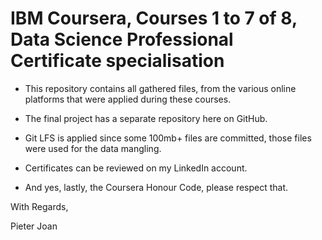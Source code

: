 # IBM Coursera, Courses 1 to 7 of 8, Data Science Professional Certificate specialisation
- This repository contains all gathered files, from the various online platforms that were applied during these courses.
- The final project has a separate repository here on GitHub.

- Git LFS is applied since some 100mb+ files are committed, those files were used for the data mangling.
- Certificates can be reviewed on my LinkedIn account.

- And yes, lastly, the Coursera Honour Code, please respect that.

With Regards,

Pieter Joan
